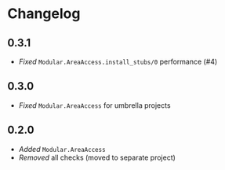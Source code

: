 # Changelog

## 0.3.1

- *Fixed* `Modular.AreaAccess.install_stubs/0` performance (#4)

## 0.3.0

- *Fixed* `Modular.AreaAccess` for umbrella projects

## 0.2.0

- *Added* `Modular.AreaAccess`
- *Removed* all checks (moved to separate project)
